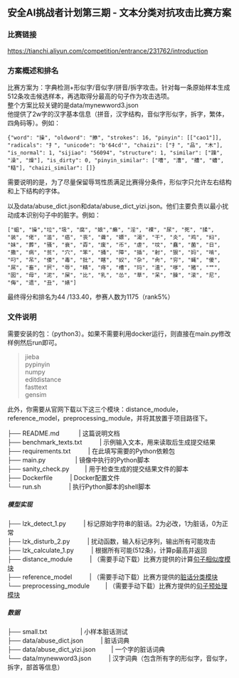 
## 安全AI挑战者计划第三期 - 文本分类对抗攻击比赛方案
### 比赛链接
https://tianchi.aliyun.com/competition/entrance/231762/introduction
### 方案概述和排名
比赛方案为：字典检测+形似字/音似字/拼音/拆字攻击。针对每一条原始样本生成512条攻击候选样本，再选取得分最高的句子作为攻击选项。<br>
整个方案比较关键的是data/mynewword3.json  
他提供了2w字的汉字基本信息（拼音，汉字结构，音似字形似字，拆字，繁体，四角码等）。例如：
```
{"word": "操", "oldword": "撡", "strokes": 16, "pinyin": [["cao1"]], "radicals": "扌", "unicode": "b'64cd'", "chaizi": ["扌", "品", "木"], "is_normal": 1, "sijiao": "56094", "structure": 1, "similar": ["躁", "澡", "燥"], "is_dirty": 0, "pinyin_similar": ["嘈", "漕", "艚", "螬", "糙"], "chaizi_similar": []}
```
需要说明的是，为了尽量保留辱骂性质满足比赛得分条件，形似字只允许左右结构和上下结构的字体。  

以及data/abuse_dict.json和data/abuse_dict_yizi.json。他们主要负责以最小扰动成本识别句子中的脏字。例如：
```
["蛆", "操","垃","圾", "腐", "娘","癞", "淫", "裸", "尿", "死", "揉", "装", "佬", "滥", "癌", "丧", "聋", "嫖", "渴", "干", "炎", "鸡", "妇", "妹", "葬", "骚", "衰", "孬", "废", "币", "虐", "坟", "蠢", "菌", "日", "撒", "病", "贫", "穴", "笨", "捅", "障", "插", "射", "狠", "妈", "啃", "叼", "吊", "倭", "毒", "批", "瞎", "奴", "杂", "肏", "穷", "蝇", "傻", "屌", "畜", "屄", "辱", "精", "痔", "槽", "玛", "渣", "嗲", "猪", "艹", "囡", "母", "泥", "屎", "比", "乳", "怂", "草", "呆", "臊", "滚", "尼", "侮", "遗", "丑", "婊"]
```

最终得分和排名为44 /133.40，参赛人数为1175（rank5%）

### 文件说明
需要安装的包：（python3）。如果不需要利用docker运行，则直接在main.py修改样例然后run即可。
> jieba  
pypinyin  
numpy   
editdistance  
fasttext  
gensim  

此外，你需要从官网下载以下这三个模块：distance_module，reference_model，preprocessing_module，并将其放置于项目路径下。

├── README.md &nbsp; &nbsp;&nbsp;&nbsp;&nbsp;&nbsp;&nbsp;&nbsp;&nbsp;| 这篇说明文档<br>
├── benchmark_texts.txt &nbsp; &nbsp;&nbsp;&nbsp;&nbsp;&nbsp;&nbsp;       | 示例输入文本，用来读取后生成提交结果<br>
├── requirements.txt    &nbsp; &nbsp;&nbsp;&nbsp;&nbsp;&nbsp;&nbsp;    | 在此填写需要的Python依赖包<br>
├── main.py  &nbsp;&nbsp;&nbsp; &nbsp;&nbsp; &nbsp; &nbsp;&nbsp;&nbsp;&nbsp;&nbsp;&nbsp;    | 镜像中执行的Python脚本<br>
├── sanity_check.py    &nbsp; &nbsp;&nbsp;&nbsp;&nbsp;&nbsp;&nbsp;| 用于检查生成的提交结果文件的脚本<br>
├── Dockerfile         &nbsp; &nbsp;&nbsp;&nbsp;&nbsp;&nbsp;&nbsp;  | Docker配置文件<br>
└── run.sh   &nbsp;&nbsp;&nbsp;  &nbsp;&nbsp;&nbsp; &nbsp;&nbsp;&nbsp;&nbsp;&nbsp;&nbsp; | 执行Python脚本的shell脚本<br>
##### 模型实现
├── lzk_detect_1.py   &nbsp; &nbsp;&nbsp;&nbsp;&nbsp;&nbsp;&nbsp;   | 标记原始字符串的脏话。2为必改，1为脏话，0为正常<br>
├── lzk_disturb_2.py	&nbsp; &nbsp;&nbsp;&nbsp;&nbsp;&nbsp;&nbsp;   | 扰动函数，输入标记序列，输出所有可能攻击<br>
├── lzk_calculate_1.py &nbsp; &nbsp;&nbsp;&nbsp;&nbsp;&nbsp;&nbsp;  | 根据所有可能(512条)，计算p最高并返回<br>
├── distance_module  &nbsp; &nbsp;&nbsp;&nbsp;&nbsp;&nbsp;&nbsp;    | （需要手动下载）比赛方提供的计算[句子相似度模块](https://tianchi.aliyun.com/competition/entrance/231762/information)<br>
├── reference_model   &nbsp; &nbsp;&nbsp;&nbsp;&nbsp;&nbsp;&nbsp;   | （需要手动下载）比赛方提供的[脏话分类模块](https://tianchi.aliyun.com/competition/entrance/231762/information)<br>
└── preprocessing_module &nbsp; &nbsp;&nbsp;&nbsp;&nbsp;&nbsp;&nbsp;| （需要手动下载）比赛方提供的[句子预处理模块](https://tianchi.aliyun.com/competition/entrance/231762/information)<br>
##### 数据
├── small.txt&nbsp;&nbsp;&nbsp;&nbsp;&nbsp;&nbsp;	&nbsp;&nbsp;&nbsp;&nbsp; &nbsp;&nbsp;&nbsp;&nbsp;&nbsp;&nbsp;			| 小样本脏话测试<br>
├── data/abuse_dict.json	&nbsp; &nbsp;&nbsp;&nbsp;&nbsp;&nbsp;&nbsp;	| 脏话词典<br>
├── data/abuse_dict_yizi.json&nbsp; &nbsp;&nbsp;&nbsp;&nbsp;&nbsp;&nbsp;	| 一个字的脏话词典<br>
└── data/mynewword3.json &nbsp; &nbsp;&nbsp;&nbsp;&nbsp;&nbsp;&nbsp;		| 汉字词典（包含所有字的形似字，音似字，拆字，部首等信息）<br>




